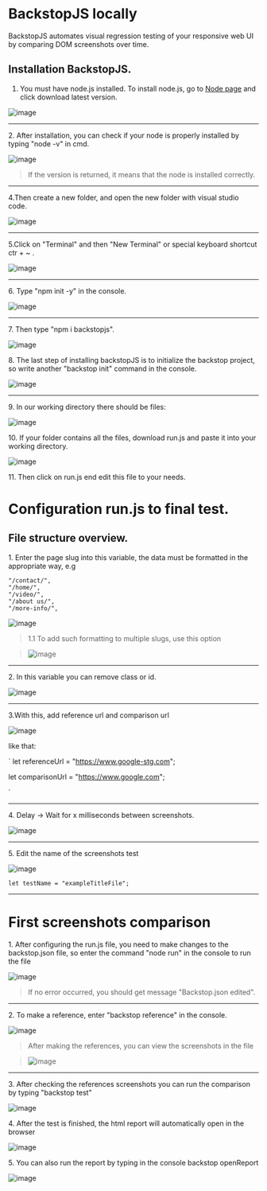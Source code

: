# BackstopJS locally
BackstopJS automates visual regression testing of your responsive web UI by comparing DOM screenshots over time.


## Installation BackstopJS.

1. You must have node.js installed. To install node.js, go to [Node page](https://nodejs.org/en/download/) and click download latest version.

![image](https://user-images.githubusercontent.com/98982966/207054626-99b4a7b5-866e-41cf-97a8-149e83591681.png)

<hr>

<p>2. After installation, you can check if your node is properly installed by typing "node -v" in cmd.</p>

![image](https://user-images.githubusercontent.com/98982966/207055948-0350d6ca-b63c-4a22-9477-42f737b72404.png)
> <p> If the version is returned, it means that the node is installed correctly.</p>

<hr>

<p>4.Then create a new folder, and open the new folder with visual studio code.</p>

![image](https://user-images.githubusercontent.com/98982966/207054039-baeff9e5-8b18-4029-ab66-d9aa9356e9b7.png)

<hr>

<p>5.Click on "Terminal" and then "New Terminal" or special keyboard shortcut ctr + ~ .</p>

![image](https://user-images.githubusercontent.com/98982966/207055066-88261ad0-8c12-4b62-a270-bcf8b91361bf.png)

<hr>

<p>6. Type "npm init -y" in the console.</p>

![image](https://user-images.githubusercontent.com/98982966/207052447-54f31473-be0b-41b5-b0a5-51557f051fd9.png)

<hr>

<p>7. Then type "npm i backstopjs".</p>

![image](https://user-images.githubusercontent.com/98982966/207052584-aa5ebcca-b715-4114-8ba9-d1287569689b.png)


<p>8. The last step of installing backstopJS is to initialize the backstop project, so write another "backstop init" command in the console.</p>

![image](https://user-images.githubusercontent.com/98982966/207052781-55950f56-461f-415d-9dd3-356bbe1613ce.png)

<hr>

<p>9. In our working directory there should be files: </p>

![image](https://user-images.githubusercontent.com/98982966/207053190-4c8031c7-ef84-428c-ae93-a02f48a07e0c.png)

<p>10. If your folder contains all the files, download run.js and paste it into your working directory.</p>

![image](https://user-images.githubusercontent.com/98982966/207065713-d053044c-8b5f-4203-90d5-e22e817a4628.png)

<p>11. Then click on run.js end edit this file to your needs.</p>

# Configuration run.js to final test.

## File structure overview.

<p>1. Enter the page slug into this variable, the data must be formatted in the appropriate way, e.g </p>

```
"/contact/",
"/home/",
"/video/",
"/about us/",
"/more-info/",
```

![image](https://user-images.githubusercontent.com/98982966/207070278-35adf029-ce45-43ea-89d7-b7bcb4f396df.png)

> <p>1.1 To add such formatting to multiple slugs, use this option</p>

> ![image](https://user-images.githubusercontent.com/98982966/207071898-15804b1f-2702-48b9-8336-521fb2a5a77b.png)

<hr>

<p>2. In this variable you can remove class or id. </p>

![image](https://user-images.githubusercontent.com/98982966/207073313-47a03a26-22af-461a-9798-caaee84df29f.png)

<hr>

<p>3.With this, add reference url and comparison url</p>

![image](https://user-images.githubusercontent.com/98982966/207074586-82be4497-d859-40b4-8d05-144f0a74e523.png)

<p>like that:</p>

`
let referenceUrl = "https://www.google-stg.com";

let comparisonUrl = "https://www.google.com"; 
  
`
<hr>

<p>4. Delay -> Wait for x milliseconds between screenshots.</p>

![image](https://user-images.githubusercontent.com/98982966/207075473-4b9313db-d58d-4f9e-8e20-bae8eee42ce0.png)

<hr>

<p>5. Edit the name of the screenshots test</p>

![image](https://user-images.githubusercontent.com/98982966/207076459-331594c1-b0e9-400d-8d81-a3550a361c47.png)

```
let testName = "exampleTitleFile"; 
```
<hr>

# First screenshots comparison

<p>1. After configuring the run.js file, you need to make changes to the backstop.json file, so enter the command "node run" in the console to run the file</p>

![image](https://user-images.githubusercontent.com/98982966/207078247-b9002dd7-fc7e-48f8-8cd7-9a97ccb7f28e.png)

> If no error occurred, you should get message "Backstop.json edited".

<hr>

<p>2. To make a reference, enter "backstop reference" in the console.</p>

![image](https://user-images.githubusercontent.com/98982966/207253352-df27aa6b-3fab-443e-90e3-abdf74e871ee.png)

> <p>After making the references, you can view the screenshots in the file</p>

> ![image](https://user-images.githubusercontent.com/98982966/207253825-db72a8a4-25a2-4435-ac52-dd88d0b180ee.png)

<hr>

<p>3. After checking the references screenshots you can run the comparison by typing "backstop test"</p>

![image](https://user-images.githubusercontent.com/98982966/207254639-3dd6ab63-e32e-4440-af09-bb7c6d68d19c.png)

<p>4. After the test is finished, the html report will automatically open in the browser</p>

![image](https://user-images.githubusercontent.com/98982966/207254980-50b35660-65b1-4dc8-bb5d-b0536d6af64f.png)

<p>5. You can also run the report by typing in the console backstop openReport</p>

![image](https://user-images.githubusercontent.com/98982966/207257089-6702ae36-48a1-4489-9216-4a1427a10194.png)
